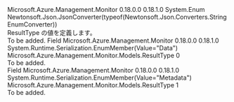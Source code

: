 <Type Name="ResultType" FullName="Microsoft.Azure.Management.Monitor.Models.ResultType">
  <TypeSignature Language="C#" Value="public enum ResultType" />
  <TypeSignature Language="ILAsm" Value=".class public auto ansi sealed ResultType extends System.Enum" />
  <TypeSignature Language="DocId" Value="T:Microsoft.Azure.Management.Monitor.Models.ResultType" />
  <TypeSignature Language="VB.NET" Value="Public Enum ResultType" />
  <TypeSignature Language="F#" Value="type ResultType = " />
  <AssemblyInfo>
    <AssemblyName>Microsoft.Azure.Management.Monitor</AssemblyName>
    <AssemblyVersion>0.18.0.0</AssemblyVersion>
    <AssemblyVersion>0.18.1.0</AssemblyVersion>
  </AssemblyInfo>
  <Base>
    <BaseTypeName>System.Enum</BaseTypeName>
  </Base>
  <Attributes>
    <Attribute>
      <AttributeName>Newtonsoft.Json.JsonConverter(typeof(Newtonsoft.Json.Converters.StringEnumConverter))</AttributeName>
    </Attribute>
  </Attributes>
  <Docs>
    <summary>
            ResultType の値を定義します。
            </summary>
    <remarks>To be added.</remarks>
  </Docs>
  <Members>
    <Member MemberName="Data">
      <MemberSignature Language="C#" Value="Data" />
      <MemberSignature Language="ILAsm" Value=".field public static literal valuetype Microsoft.Azure.Management.Monitor.Models.ResultType Data = int32(0)" />
      <MemberSignature Language="DocId" Value="F:Microsoft.Azure.Management.Monitor.Models.ResultType.Data" />
      <MemberSignature Language="VB.NET" Value="Data" />
      <MemberSignature Language="F#" Value="Data = 0" Usage="Microsoft.Azure.Management.Monitor.Models.ResultType.Data" />
      <MemberType>Field</MemberType>
      <AssemblyInfo>
        <AssemblyName>Microsoft.Azure.Management.Monitor</AssemblyName>
        <AssemblyVersion>0.18.0.0</AssemblyVersion>
        <AssemblyVersion>0.18.1.0</AssemblyVersion>
      </AssemblyInfo>
      <Attributes>
        <Attribute>
          <AttributeName>System.Runtime.Serialization.EnumMember(Value="Data")</AttributeName>
        </Attribute>
      </Attributes>
      <ReturnValue>
        <ReturnType>Microsoft.Azure.Management.Monitor.Models.ResultType</ReturnType>
      </ReturnValue>
      <MemberValue>0</MemberValue>
      <Docs>
        <summary>To be added.</summary>
      </Docs>
    </Member>
    <Member MemberName="Metadata">
      <MemberSignature Language="C#" Value="Metadata" />
      <MemberSignature Language="ILAsm" Value=".field public static literal valuetype Microsoft.Azure.Management.Monitor.Models.ResultType Metadata = int32(1)" />
      <MemberSignature Language="DocId" Value="F:Microsoft.Azure.Management.Monitor.Models.ResultType.Metadata" />
      <MemberSignature Language="VB.NET" Value="Metadata" />
      <MemberSignature Language="F#" Value="Metadata = 1" Usage="Microsoft.Azure.Management.Monitor.Models.ResultType.Metadata" />
      <MemberType>Field</MemberType>
      <AssemblyInfo>
        <AssemblyName>Microsoft.Azure.Management.Monitor</AssemblyName>
        <AssemblyVersion>0.18.0.0</AssemblyVersion>
        <AssemblyVersion>0.18.1.0</AssemblyVersion>
      </AssemblyInfo>
      <Attributes>
        <Attribute>
          <AttributeName>System.Runtime.Serialization.EnumMember(Value="Metadata")</AttributeName>
        </Attribute>
      </Attributes>
      <ReturnValue>
        <ReturnType>Microsoft.Azure.Management.Monitor.Models.ResultType</ReturnType>
      </ReturnValue>
      <MemberValue>1</MemberValue>
      <Docs>
        <summary>To be added.</summary>
      </Docs>
    </Member>
  </Members>
</Type>